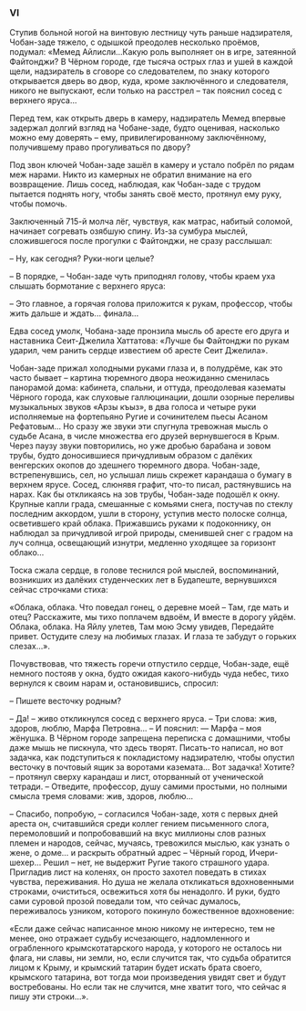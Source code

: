 ### VI

Ступив больной ногой на винтовую лестницу чуть раньше надзирателя, Чобан-заде тяжело, с одышкой преодолев несколько проёмов, подумал:
«Мемед Айлисли...Какую роль выполняет он в игре, затеянной Файтонджи?
В Чёрном городе, где тысяча острых глаз и ушей в каждой щели, надзиратель в сговоре со следователем, по знаку которого открывается дверь во двор, куда, кроме заключённого и следователя, никого не выпускают, если только на расстрел – так пояснил сосед с верхнего яруса…

Перед тем, как открыть дверь в камеру, надзиратель Мемед впервые задержал долгий взгляд на Чобане-заде, будто оценивая, насколько можно ему доверять – ему, привилегированному заключённому, получившему право прогуливаться по двору? 

Под звон ключей Чобан-заде зашёл в камеру и устало побрёл по рядам меж нарами.
Никто из камерных не обратил внимание на его возвращение.
Лишь сосед, наблюдая, как Чобан-заде с трудом пытается поднять ногу, чтобы занять своё место, протянул ему руку, чтобы помочь.

Заключенный 715-й молча лёг, чувствуя, как матрас, набитый соломой, начинает согревать озябшую спину.
Из-за сумбура мыслей, сложившегося после прогулки с Файтонджи, не сразу расслышал:

– Ну, как сегодня?
Руки-ноги целые?

– В порядке, – Чобан-заде чуть приподнял голову, чтобы краем уха слышать бормотание с верхнего яруса:

– Это главное, а горячая голова приложится к рукам, профессор, чтобы жить дальше и ждать... финала… 

Едва сосед умолк, Чобана-заде пронзила мысль об аресте его друга и наставника Сеит-Джелила Хаттатова: «Лучше бы Файтонджи по рукам ударил, чем ранить сердце известием об аресте Сеит Джелила».

Чобан-заде прижал холодными руками глаза и, в полудрёме, как это часто бывает – картина тюремного двора неожиданно сменилась панорамой дома: кабинета, спальни, и оттуда, преодолевая казематы Чёрного города, как слуховые галлюцинации, дошли озорные переливы музыкальных звуков «Арзы къыз», в два голоса и четыре руки исполняемые на фортепьяно Ругие и сочинителем пьесы Асаном Рефатовым…
Но сразу же звуки эти спугнула тревожная мысль о судьбе Асана, в числе множества его друзей вернувшегося в Крым.
Через паузу звуки повторились, но уже дробью барабана и зовом трубы, будто доносившиеся причудливым образом с далёких венгерских окопов до здешнего тюремного двора.
Чобан-заде, встрепенувшись, сел, но услышал лишь скрежет карандаша о бумагу в верхнем ярусе.
Сосед, слюнявя графит, что-то писал, растянувшись на нарах. 
Как бы откликаясь на зов трубы, Чобан-заде подошёл к окну.
Крупные капли града, смешанные с комьями снега, постучав по стеклу последним аккордом, ушли в сторону, уступив место полоске солнца, осветившего край облака.
Прижавшись руками к подоконнику, он наблюдал за причудливой игрой природы, сменившей снег с градом на луч солнца, освещающий изнутри, медленно уходящее за горизонт облако…

Тоска сжала сердце, в голове теснился рой мыслей, воспоминаний, возникших из далёких студенческих лет в Будапеште, вернувшихся сейчас строчками стиха:

«Облака, облака. 
Что поведал гонец, о деревне моей – 
Там, где мать и отец?
Расскажите, мы тихо поплачем вдвоём,
И вместе в дорогу уйдём.
Облака, облака.
На Яйлу улетев,
Там мою Эсму увидев,
Передайте привет.
Остудите слезу на любимых глазах.
И глаза те забудут о горьких слезах…».

Почувствовав, что тяжесть горечи отпустило сердце, Чобан-заде, ещё немного постояв у окна, будто ожидая какого-нибудь чуда небес, тихо вернулся к своим нарам и, остановившись, спросил:

– Пишете весточку родным?

– Да! – живо откликнулся сосед с верхнего яруса. – Три слова: жив, здоров, люблю, Марфа Петровна... – И пояснил: — Марфа – моя жёнушка.
В Чёрном городе запрещена переписка с домашними, чтобы даже мышь не пискнула, что здесь творят.
Писать-то написал, но вот задачка, как подступиться к покладистому надзирателю, чтобы опустил весточку в почтовый ящик за воротами каземата…
Вот задачка!
Хотите? – протянул сверху карандаш и лист, оторванный от ученической тетради. – Отведите, профессор, душу самими простыми, но полными смысла тремя словами: жив, здоров, люблю…

– Спасибо, попробую, – согласился Чобан-заде, хотя с первых дней ареста он, считавшийся среди коллег гением письменного слога, перемоловший и попробовавший на вкус миллионы слов разных племен и народов, сейчас, мучаясь, тревожился мыслью, как узнать о жене, о доме… и раскрыть обратный адрес – Чёрный город, Ичери-шехер...
Решил – нет, не выдержит Ругие такого страшного удара. 
Пригладив лист на коленях, он просто захотел поведать в стихах чувства, переживания.
Но душа не желала откликаться вдохновенными строками, очиститься, освежиться хотя бы ненадолго.
И руки, будто сами суровой прозой поведали том, что сейчас думалось, переживалось узником, которого покинуло божественное вдохновение:

«Если даже сейчас написанное мною никому не интересно, тем не менее, оно отражает судьбу исчезающего, надломленного и ограбленного крымскотатарского народа, у которого не осталось ни флага, ни славы, ни земли, но, если случится так, что судьба обратится лицом к Крыму, и крымский татарин будет искать брата своего, крымского татарина, вот тогда мои произведения увидят свет и будут востребованы.
Но если так не случится, мне хватит того, что сейчас я пишу эти строки…».
